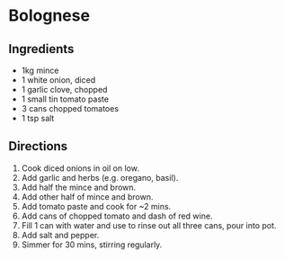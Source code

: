 # Bolognese

## Ingredients
- 1kg mince
- 1 white onion, diced
- 1 garlic clove, chopped
- 1 small tin tomato paste
- 3 cans chopped tomatoes
- 1 tsp salt

## Directions
1. Cook diced onions in oil on low.
2. Add garlic and herbs (e.g. oregano, basil).
3. Add half the mince and brown.
4. Add other half of mince and brown.
5. Add tomato paste and cook for ~2 mins.
6. Add cans of chopped tomato and dash of red wine.
7. Fill 1 can with water and use to rinse out all three cans, pour into pot.
8. Add salt and pepper.
0. Simmer for 30 mins, stirring regularly.